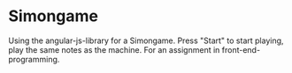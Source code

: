 # Simongame

Using the angular-js-library for a Simongame. Press "Start" to start playing, play the same notes as the machine.
For an assignment in front-end-programming.